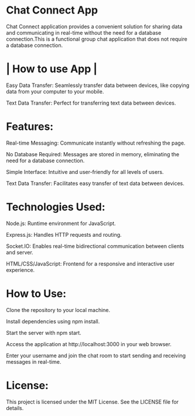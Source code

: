 # Chat Connect App
Chat Connect application provides a convenient solution for sharing data and communicating in real-time without the need for a database connection.This is a functional group chat application that does not require a database connection.

# | How to use App | 

Easy Data Transfer: Seamlessly transfer data between devices, like copying data from your computer to your mobile.

Text Data Transfer: Perfect for transferring text data between devices.



# Features:

Real-time Messaging: Communicate instantly without refreshing the page.

No Database Required: Messages are stored in memory, eliminating the need for a database connection.

Simple Interface: Intuitive and user-friendly for all levels of users.

Text Data Transfer: Facilitates easy transfer of text data between devices.

# Technologies Used:


Node.js: Runtime environment for JavaScript.

Express.js: Handles HTTP requests and routing.

Socket.IO: Enables real-time bidirectional communication between clients and server.

HTML/CSS/JavaScript: Frontend for a responsive and interactive user experience.

# How to Use:

Clone the repository to your local machine.

Install dependencies using npm install.

Start the server with npm start.

Access the application at http://localhost:3000 in your web browser.

Enter your username and join the chat room to start sending and receiving messages in real-time.

# License:

This project is licensed under the MIT License. See the LICENSE file for details.
 